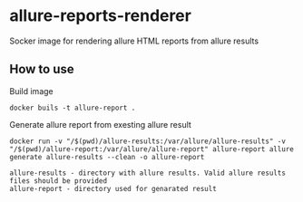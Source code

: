 # allure-reports-renderer

Socker image for rendering allure HTML reports from allure results

## How to use

Build image

```
docker buils -t allure-report .
```

Generate allure report from exesting allure result
```
docker run -v "/$(pwd)/allure-results:/var/allure/allure-results" -v "/$(pwd)/allure-report:/var/allure/allure-report" allure-report allure generate allure-results --clean -o allure-report
```

```
allure-results - directory with allure results. Valid allure results files should be provided
allure-report - directory used for genarated result
```